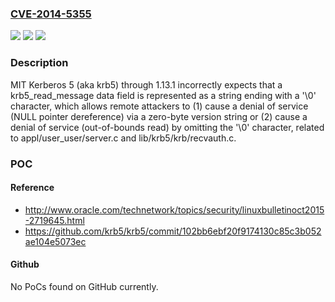 ### [CVE-2014-5355](https://cve.mitre.org/cgi-bin/cvename.cgi?name=CVE-2014-5355)
![](https://img.shields.io/static/v1?label=Product&message=n%2Fa&color=blue)
![](https://img.shields.io/static/v1?label=Version&message=n%2Fa&color=blue)
![](https://img.shields.io/static/v1?label=Vulnerability&message=n%2Fa&color=brighgreen)

### Description

MIT Kerberos 5 (aka krb5) through 1.13.1 incorrectly expects that a krb5_read_message data field is represented as a string ending with a '\0' character, which allows remote attackers to (1) cause a denial of service (NULL pointer dereference) via a zero-byte version string or (2) cause a denial of service (out-of-bounds read) by omitting the '\0' character, related to appl/user_user/server.c and lib/krb5/krb/recvauth.c.

### POC

#### Reference
- http://www.oracle.com/technetwork/topics/security/linuxbulletinoct2015-2719645.html
- https://github.com/krb5/krb5/commit/102bb6ebf20f9174130c85c3b052ae104e5073ec

#### Github
No PoCs found on GitHub currently.

